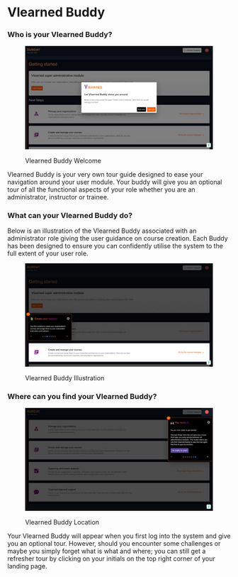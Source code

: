 # Vlearned Buddy

### Who is your Vlearned Buddy?

<figure><img src="../.gitbook/assets/IMG-20230227-WA0041.jpg" alt=""><figcaption><p>Vlearned Buddy Welcome</p></figcaption></figure>

Vlearned Buddy is your very own tour guide designed to ease your navigation around your user module. Your buddy will give you an optional tour of all the functional aspects of your role whether you are an administrator, instructor or trainee.



### What can your Vlearned Buddy do?

Below is an illustration of the Vlearned Buddy associated with an administrator role giving the user guidance on course creation. Each Buddy has been designed to ensure you can confidently utilise the system to the full extent of your user role.

<figure><img src="../.gitbook/assets/IMG-20230227-WA0035.jpg" alt=""><figcaption><p>Vlearned Buddy Illustration</p></figcaption></figure>



### Where can you find your Vlearned Buddy?

<figure><img src="../.gitbook/assets/IMG-20230227-WA0034.jpg" alt=""><figcaption><p>Vlearned Buddy Location</p></figcaption></figure>

Your Vlearned Buddy will appear when you first log into the system and give you an optional tour. However, should you encounter some challenges or maybe you simply forget what is what and where; you can still get a refresher tour by clicking on your initials on the top right corner of your landing page.&#x20;
